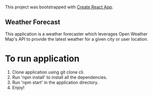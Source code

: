 This project was bootstrapped with [Create React App](https://github.com/facebook/create-react-app).

## Weather Forecast
This application is a weather forecaster which leverages Open Weather Map's API to provide the latest weather for a given city or user location.

# To run application
1. Clone application using git clone cli. 
2. Run 'npm install' to install all the dependencies. 
3. Run 'npm start' in the application directory. 
4. Enjoy! 
